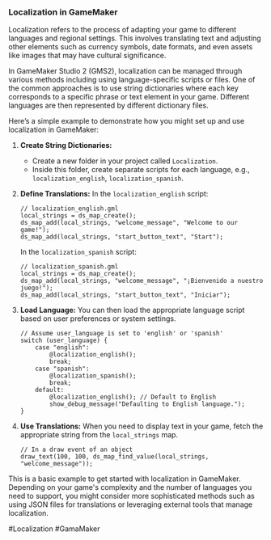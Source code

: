 ### Localization in GameMaker

Localization refers to the process of adapting your game to different languages and regional settings. This involves translating text and adjusting other elements such as currency symbols, date formats, and even assets like images that may have cultural significance.

In GameMaker Studio 2 (GMS2), localization can be managed through various methods including using language-specific scripts or files. One of the common approaches is to use string dictionaries where each key corresponds to a specific phrase or text element in your game. Different languages are then represented by different dictionary files.

Here’s a simple example to demonstrate how you might set up and use localization in GameMaker:

1. **Create String Dictionaries:**
   - Create a new folder in your project called `Localization`.
   - Inside this folder, create separate scripts for each language, e.g., `localization_english`, `localization_spanish`.

2. **Define Translations:**
   In the `localization_english` script:
   ```gml
   // localization_english.gml
   local_strings = ds_map_create();
   ds_map_add(local_strings, "welcome_message", "Welcome to our game!");
   ds_map_add(local_strings, "start_button_text", "Start");
   ```

   In the `localization_spanish` script:
   ```gml
   // localization_spanish.gml
   local_strings = ds_map_create();
   ds_map_add(local_strings, "welcome_message", "¡Bienvenido a nuestro juego!");
   ds_map_add(local_strings, "start_button_text", "Iniciar");
   ```

3. **Load Language:**
   You can then load the appropriate language script based on user preferences or system settings.
   ```gml
   // Assume user_language is set to 'english' or 'spanish'
   switch (user_language) {
       case "english":
           @localization_english();
           break;
       case "spanish":
           @localization_spanish();
           break;
       default:
           @localization_english(); // Default to English
           show_debug_message("Defaulting to English language.");
   }
   ```

4. **Use Translations:**
   When you need to display text in your game, fetch the appropriate string from the `local_strings` map.
   ```gml
   // In a draw event of an object
   draw_text(100, 100, ds_map_find_value(local_strings, "welcome_message"));
   ```

This is a basic example to get started with localization in GameMaker. Depending on your game's complexity and the number of languages you need to support, you might consider more sophisticated methods such as using JSON files for translations or leveraging external tools that manage localization.

#Localization #GamaMaker